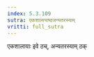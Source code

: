 ```yaml
---
index: 5.3.109
sutra: एकशालायाष्ठजन्यतरस्याम्
vritti: full_sutra
---
```


एकशालायाः इवे ठच्, अन्यतरस्याम् ठक्      